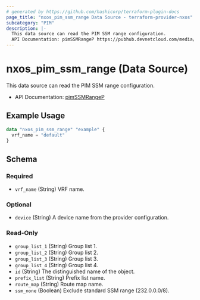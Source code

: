 ```yaml
---
# generated by https://github.com/hashicorp/terraform-plugin-docs
page_title: "nxos_pim_ssm_range Data Source - terraform-provider-nxos"
subcategory: "PIM"
description: |-
  This data source can read the PIM SSM range configuration.
  API Documentation: pimSSMRangeP https://pubhub.devnetcloud.com/media/dme-docs-10-2-2/docs/Layer%203/pim:SSMRangeP/
---
```


# nxos_pim_ssm_range (Data Source)

This data source can read the PIM SSM range configuration.

- API Documentation: [pimSSMRangeP](https://pubhub.devnetcloud.com/media/dme-docs-10-2-2/docs/Layer%203/pim:SSMRangeP/)

## Example Usage

```terraform
data "nxos_pim_ssm_range" "example" {
  vrf_name = "default"
}
```

<!-- schema generated by tfplugindocs -->
## Schema

### Required

- `vrf_name` (String) VRF name.

### Optional

- `device` (String) A device name from the provider configuration.

### Read-Only

- `group_list_1` (String) Group list 1.
- `group_list_2` (String) Group list 2.
- `group_list_3` (String) Group list 3.
- `group_list_4` (String) Group list 4.
- `id` (String) The distinguished name of the object.
- `prefix_list` (String) Prefix list name.
- `route_map` (String) Route map name.
- `ssm_none` (Boolean) Exclude standard SSM range (232.0.0.0/8).


